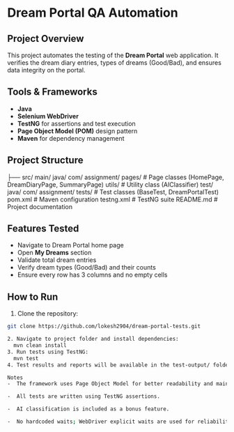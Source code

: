 # Dream Portal QA Automation 

## Project Overview
This project automates the testing of the **Dream Portal** web application. It verifies the dream diary entries, types of dreams (Good/Bad), and ensures data integrity on the portal.

## Tools & Frameworks
- **Java**  
- **Selenium WebDriver**  
- **TestNG** for assertions and test execution  
- **Page Object Model (POM)** design pattern  
- **Maven** for dependency management  

## Project Structure

├── src/
      main/
        java/
        com/
        assignment/
        pages/ # Page classes (HomePage, DreamDiaryPage, SummaryPage)
        utils/ # Utility class (AIClassifier)
       test/
       java/
       com/
       assignment/
       tests/ # Test classes (BaseTest, DreamPortalTest)
     pom.xml # Maven configuration
     testng.xml # TestNG suite
     README.md # Project documentation
## Features Tested
- Navigate to Dream Portal home page
- Open **My Dreams** section
- Validate total dream entries
- Verify dream types (Good/Bad) and their counts
- Ensure every row has 3 columns and no empty cells

## How to Run
1. Clone the repository:  
```bash
git clone https://github.com/lokesh2904/dream-portal-tests.git

2. Navigate to project folder and install dependencies:
  mvn clean install
3. Run tests using TestNG:
  mvn test
4. Test results and reports will be available in the test-output/ folder.

Notes
-  The framework uses Page Object Model for better readability and maintenance.

-  All tests are written using TestNG assertions.

-  AI classification is included as a bonus feature.

-  No hardcoded waits; WebDriver explicit waits are used for reliability.
